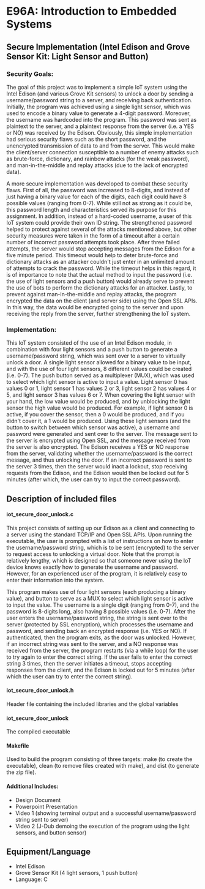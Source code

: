 # E96A: Introduction to Embedded Systems

## Secure Implementation (Intel Edison and Grove Sensor Kit: Light Sensor and Button)

### Security Goals:
The goal of this project was to implement a simple IoT system using the Intel Edison (and various Grove Kit sensors) to unlock a door by sending a username/password string to a server, and receiving back authentication. Initially, the program was achieved using a single light sensor, which was used to encode a binary value to generate a 4-digit password. Moreover, the username was hardcoded into the program. This password was sent as plaintext to the server, and a plaintext response from the server (i.e. a  YES or NO) was received by the Edison. Obviously, this simple implementation had serious security flaws such as the short password, and the unencrypted transmission of data to and from the server. This would make the client/server connection susceptible to a number of enemy attacks such as brute-force, dictionary, and rainbow attacks (for the weak password), and man-in-the-middle and  replay attacks (due to the lack of encrypted data).

A more secure implementation was developed to combat these security flaws. First of all, the password was increased to 8-digits, and instead of just having a binary value for each of the digits, each digit could have 8 possible values (ranging from 0-7). While still not as strong as it could be, this password length and characteristics served its purpose for this assignment. In addition, instead of a hard-coded username, a user of this IoT system could provide their own ID string. The strengthened password helped to protect against several of the attacks mentioned above, but other security measures were taken in the form of a timeout after a certain number of incorrect password attempts took place. After three failed attempts, the server would stop accepting messages from the Edison for a five minute period. This timeout would help to deter brute-force and dictionary attacks as an attacker couldn't just enter in an unlimited amount of attempts to crack the password. While the timeout helps in this regard, it is of importance to note that the actual method to input the password (i.e. the use of light sensors and a push button) would already serve to prevent the use of bots to perform the dictionary attacks for an attacker. Lastly, to prevent against man-in-the-middle and replay attacks, the program encrypted the data on the client (and server side) using the Open SSL APIs. In this way, the data would be encrypted going to the server and upon receiving the reply from the server, further strengthening the IoT system.

### Implementation:
This IoT system consisted of the use of an Intel Edison module, in combination with four light sensors and a push button to generate a username/password string, which was sent over to a server to virtually unlock a door. A single light sensor allowed for a binary value to be input, and with the use of four light sensors, 8 different values could be created (i.e. 0-7). The push button served as a multiplexer (MUX), which was used to select which light sensor is active to input a value. Light sensor 0 has values 0 or 1, light sensor 1 has values 2 or 3, light sensor 2 has values 4 or 5, and light sensor 3 has values 6 or 7. When covering the light sensor with your hand, the low value would be produced, and by unblocking the light sensor the high value would be produced. For example, if light sensor 0 is active, if you cover the sensor, then a 0 would be produced, and if you didn't cover it, a 1 would be produced. Using these light sensors (and the button to switch between which sensor was active), a username and password were generated and sent over to the server. The message sent to the server is encrypted using Open SSL, and the message received from the server is also encrypted. The Edison receives a YES or NO response from the server, validating whether the username/password is the correct message, and thus unlocking the door. If an incorrect password is sent to the server 3 times, then the server would inact a lockout, stop receiving requests from the Edison, and the Edison would then be locked out for 5 minutes (after which, the user can try to input the correct password). 

## Description of included files 

#### iot_secure_door_unlock.c
This project consists of setting up our Edison as a client and connecting to a server using the standard TCP/IP and Open SSL APIs. Upon running the executable, the user is prompted with a list of instructions on how to enter the username/password string, which is to be sent (encrypted) to the server to request access to unlocking a virtual door. Note that the prompt is relatively lengthy, which is designed so that someone never using the IoT device knows exactly how to generate the username and password. However, for an  experienced user of the program, it is relatively easy to enter their information into the system. 

This program makes use of four light sensors (each producing a binary value), and button to serve as a MUX to select which light sensor is active to input the value. The username is a single digit (ranging from 0-7), and the password is 8-digits long, also having 8 possible values (i.e. 0-7). After the user enters the username/password string, the string is sent over to the server (protected by SSL encryption), which processes the username and password, and sending back an encrypted response (i.e. YES or NO). If authenticated, then the program exits, as the door was unlocked. However, if an incorrect string was sent to the server, and a NO response was received from the server, the program restarts (via a while loop) for the user to try again to enter the correct string. If the user fails to enter the correct string 3 times, then the server initiates a timeout, stops accepting responses from the client, and the Edison is locked out for 5 minutes (after which the user can try to enter the correct string).

#### iot_secure_door_unlock.h
Header file containing the included libraries and the global variables

#### iot_secure_door_unlock
The compiled executable

#### Makefile
Used to build the program consisting of three targets: make (to create the executable), clean (to remove files created with make),
and dist (to generate the zip file). 

#### Additional Includes:
* Design Document
* Powerpoint Presentation
* Video 1 (showing terminal output and a successful username/password string sent to server)
* Video 2 (J-Dub demoing the execution of the program using the light sensors, and button sensor)

## Equipment/Language
* Intel Edison 
* Grove Sensor Kit (4 light sensors, 1 push button)
* Language: C

